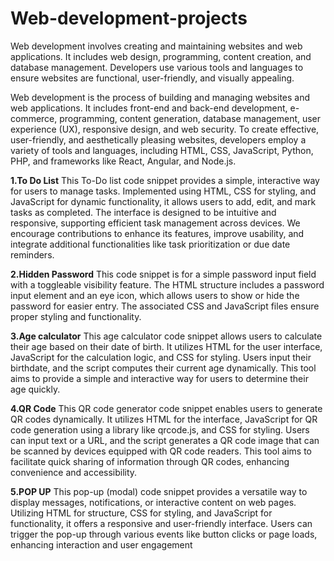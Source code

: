 # Web-development-projects
Web development involves creating and maintaining websites and web applications. It includes web design, programming, content creation, and database management. Developers use various tools and languages to ensure websites are functional, user-friendly, and visually appealing.

Web development is the process of building and managing websites and web applications. It includes front-end and back-end development, e-commerce, programming, content generation, database management, user experience (UX), responsive design, and web security. To create effective, user-friendly, and aesthetically pleasing websites, developers employ a variety of tools and languages, including HTML, CSS, JavaScript, Python, PHP, and frameworks like React, Angular, and Node.js.

**1.To Do List**
This To-Do list code snippet provides a simple, interactive way for users to manage tasks. Implemented using HTML, CSS for styling, and JavaScript for dynamic functionality, it allows users to add, edit, and mark tasks as completed. The interface is designed to be intuitive and responsive, supporting efficient task management across devices. We encourage contributions to enhance its features, improve usability, and integrate additional functionalities like task prioritization or due date reminders.

**2.Hidden Password**
This code snippet is for a simple password input field with a toggleable visibility feature. The HTML structure includes a password input element and an eye icon, which allows users to show or hide the password for easier entry. The associated CSS and JavaScript files ensure proper styling and functionality.

**3.Age calculator**
This age calculator code snippet allows users to calculate their age based on their date of birth. It utilizes HTML for the user interface, JavaScript for the calculation logic, and CSS for styling. Users input their birthdate, and the script computes their current age dynamically. This tool aims to provide a simple and interactive way for users to determine their age quickly. 

**4.QR Code**
This QR code generator code snippet enables users to generate QR codes dynamically. It utilizes HTML for the interface, JavaScript for QR code generation using a library like qrcode.js, and CSS for styling. Users can input text or a URL, and the script generates a QR code image that can be scanned by devices equipped with QR code readers. This tool aims to facilitate quick sharing of information through QR codes, enhancing convenience and accessibility.

**5.POP UP**
This pop-up (modal) code snippet provides a versatile way to display messages, notifications, or interactive content on web pages. Utilizing HTML for structure, CSS for styling, and JavaScript for functionality, it offers a responsive and user-friendly interface. Users can trigger the pop-up through various events like button clicks or page loads, enhancing interaction and user engagement
